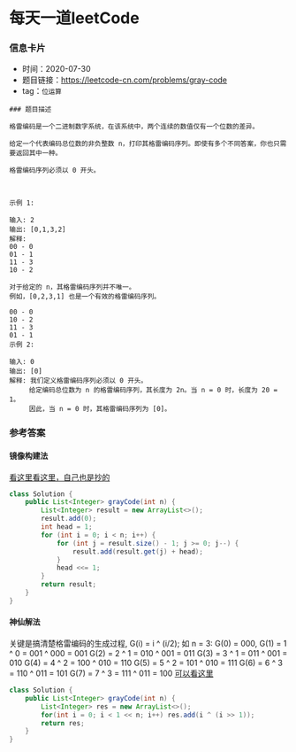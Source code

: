 # 每天一道leetCode

### 信息卡片

- 时间：2020-07-30
- 题目链接：https://leetcode-cn.com/problems/gray-code
- tag：`位运算`

```
### 题目描述

格雷编码是一个二进制数字系统，在该系统中，两个连续的数值仅有一个位数的差异。

给定一个代表编码总位数的非负整数 n，打印其格雷编码序列。即使有多个不同答案，你也只需要返回其中一种。

格雷编码序列必须以 0 开头。

 

示例 1:

输入: 2
输出: [0,1,3,2]
解释:
00 - 0
01 - 1
11 - 3
10 - 2

对于给定的 n，其格雷编码序列并不唯一。
例如，[0,2,3,1] 也是一个有效的格雷编码序列。

00 - 0
10 - 2
11 - 3
01 - 1
示例 2:

输入: 0
输出: [0]
解释: 我们定义格雷编码序列必须以 0 开头。
     给定编码总位数为 n 的格雷编码序列，其长度为 2n。当 n = 0 时，长度为 20 = 1。
     因此，当 n = 0 时，其格雷编码序列为 [0]。

```

### 参考答案

#### 镜像构建法
[看这里看这里，自己也是抄的](https://leetcode-cn.com/problems/gray-code/solution/gray-code-jing-xiang-fan-she-fa-by-jyd/)

```java
class Solution {
    public List<Integer> grayCode(int n) {
        List<Integer> result = new ArrayList<>();
        result.add(0);
        int head = 1;
        for (int i = 0; i < n; i++) {
            for (int j = result.size() - 1; j >= 0; j--) {
                result.add(result.get(j) + head);
            }
            head <<= 1;
        }
        return result;
    }
}
```

#### 神仙解法
关键是搞清楚格雷编码的生成过程, G(i) = i ^ (i/2);
如 n = 3: 
G(0) = 000, 
G(1) = 1 ^ 0 = 001 ^ 000 = 001
G(2) = 2 ^ 1 = 010 ^ 001 = 011 
G(3) = 3 ^ 1 = 011 ^ 001 = 010
G(4) = 4 ^ 2 = 100 ^ 010 = 110
G(5) = 5 ^ 2 = 101 ^ 010 = 111
G(6) = 6 ^ 3 = 110 ^ 011 = 101
G(7) = 7 ^ 3 = 111 ^ 011 = 100
[可以看这里](https://leetcode.com/problems/gray-code/discuss/29881/An-accepted-three-line-solution-in-JAVA)

```java
class Solution {
    public List<Integer> grayCode(int n) {
        List<Integer> res = new ArrayList<>();
        for(int i = 0; i < 1 << n; i++) res.add(i ^ (i >> 1));
        return res;
    }
}
```
